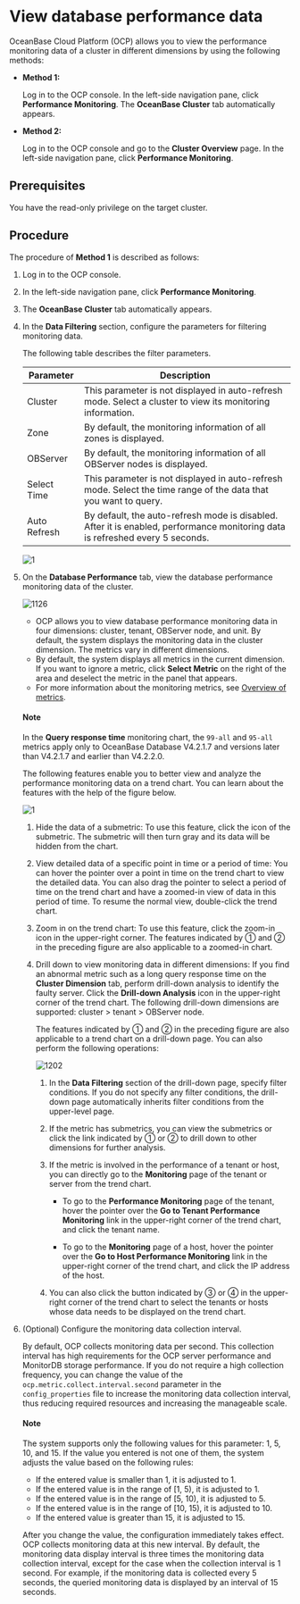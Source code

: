 # View database performance data

OceanBase Cloud Platform (OCP) allows you to view the performance monitoring data of a cluster in different dimensions by using the following methods:

* **Method 1:**

   Log in to the OCP console. In the left-side navigation pane, click **Performance Monitoring**. The **OceanBase Cluster** tab automatically appears.

* **Method 2:**

   Log in to the OCP console and go to the **Cluster Overview** page. In the left-side navigation pane, click **Performance Monitoring**.

## Prerequisites

You have the read-only privilege on the target cluster.

## Procedure

The procedure of **Method 1** is described as follows:

1. Log in to the OCP console.

2. In the left-side navigation pane, click **Performance Monitoring**.

3. The **OceanBase Cluster** tab automatically appears.

4. In the **Data Filtering** section, configure the parameters for filtering monitoring data.

   The following table describes the filter parameters.

   |     Parameter  |  Description  |
   |---------------|---------|
   | Cluster | This parameter is not displayed in auto-refresh mode. Select a cluster to view its monitoring information.  |
   | Zone | By default, the monitoring information of all zones is displayed. |
   | OBServer | By default, the monitoring information of all OBServer nodes is displayed. |
   | Select Time | This parameter is not displayed in auto-refresh mode. Select the time range of the data that you want to query.  |
   | Auto Refresh | By default, the auto-refresh mode is disabled. After it is enabled, performance monitoring data is refreshed every 5 seconds. |

   ![1](https://obbusiness-private.oss-cn-shanghai.aliyuncs.com/doc/img/ocp/420/%E9%9B%86%E7%BE%A4%E7%9B%91%E6%8E%A7-1.png)

5. On the **Database Performance** tab, view the database performance monitoring data of the cluster.

   ![1126](https://obbusiness-private.oss-cn-shanghai.aliyuncs.com/doc/img/ocp/434/01061453.png)

   * OCP allows you to view database performance monitoring data in four dimensions: cluster, tenant, OBServer node, and unit. By default, the system displays the monitoring data in the cluster dimension. The metrics vary in different dimensions.
   * By default, the system displays all metrics in the current dimension. If you want to ignore a metric, click **Select Metric** on the right of the area and deselect the metric in the panel that appears.
   * For more information about the monitoring metrics, see [Overview of metrics](../../1900.reference-guide/300.monitoring-indicator-reference/100.overview-of-metrics.md).

   <main id="notice" type='notice'>
   <h4>Note</h4>
   <p>In the <b>Query response time</b> monitoring chart, the <code>99-all</code> and <code>95-all</code> metrics apply only to OceanBase Database V4.2.1.7 and versions later than V4.2.1.7 and earlier than V4.2.2.0. </p>
   </main>

   The following features enable you to better view and analyze the performance monitoring data on a trend chart. You can learn about the features with the help of the figure below.

   ![1](https://help-static-aliyun-doc.aliyuncs.com/assets/img/en-US/0214633561/p440402.png)

   1. Hide the data of a submetric: To use this feature, click the icon of the submetric. The submetric will then turn gray and its data will be hidden from the chart.

   2. View detailed data of a specific point in time or a period of time: You can hover the pointer over a point in time on the trend chart to view the detailed data. You can also drag the pointer to select a period of time on the trend chart and have a zoomed-in view of data in this period of time. To resume the normal view, double-click the trend chart.

   3. Zoom in on the trend chart: To use this feature, click the zoom-in icon in the upper-right corner. The features indicated by ① and ② in the preceding figure are also applicable to a zoomed-in chart.

   4. Drill down to view monitoring data in different dimensions: If you find an abnormal metric such as a long query response time on the **Cluster Dimension** tab, perform drill-down analysis to identify the faulty server. Click the **Drill-down Analysis** icon in the upper-right corner of the trend chart. The following drill-down dimensions are supported: cluster > tenant > OBServer node.

      The features indicated by ① and ② in the preceding figure are also applicable to a trend chart on a drill-down page. You can also perform the following operations:

      ![1202](https://help-static-aliyun-doc.aliyuncs.com/assets/img/en-US/9114633561/p440409.png)

      1. In the **Data Filtering** section of the drill-down page, specify filter conditions. If you do not specify any filter conditions, the drill-down page automatically inherits filter conditions from the upper-level page.

      2. If the metric has submetrics, you can view the submetrics or click the link indicated by ① or ② to drill down to other dimensions for further analysis.

      3. If the metric is involved in the performance of a tenant or host, you can directly go to the **Monitoring** page of the tenant or server from the trend chart.

         * To go to the **Performance Monitoring** page of the tenant, hover the pointer over the **Go to Tenant Performance Monitoring** link in the upper-right corner of the trend chart, and click the tenant name.

         * To go to the **Monitoring** page of a host, hover the pointer over the **Go to Host Performance Monitoring** link in the upper-right corner of the trend chart, and click the IP address of the host.

      4. You can also click the button indicated by ③ or ④ in the upper-right corner of the trend chart to select the tenants or hosts whose data needs to be displayed on the trend chart.

6. (Optional) Configure the monitoring data collection interval.

   By default, OCP collects monitoring data per second. This collection interval has high requirements for the OCP server performance and MonitorDB storage performance. If you do not require a high collection frequency, you can change the value of the `ocp.metric.collect.interval.second` parameter in the `config_properties` file to increase the monitoring data collection interval, thus reducing required resources and increasing the manageable scale.

    <main id="notice" type='explain'>
    <h4>Note</h4>
    <p>The system supports only the following values for this parameter: 1, 5, 10, and 15. If the value you entered is not one of them, the system adjusts the value based on the following rules:</p>
    <ul>
    <li>If the entered value is smaller than 1, it is adjusted to 1.</li>
    <li>If the entered value is in the range of [1, 5), it is adjusted to 1.</li>
    <li>If the entered value is in the range of [5, 10), it is adjusted to 5.</li>
    <li>If the entered value is in the range of [10, 15), it is adjusted to 10.</li>
    <li>If the entered value is greater than 15, it is adjusted to 15.</li>
    </ul>
    </main>

   After you change the value, the configuration immediately takes effect. OCP collects monitoring data at this new interval. By default, the monitoring data display interval is three times the monitoring data collection interval, except for the case when the collection interval is 1 second. For example, if the monitoring data is collected every 5 seconds, the queried monitoring data is displayed by an interval of 15 seconds.
